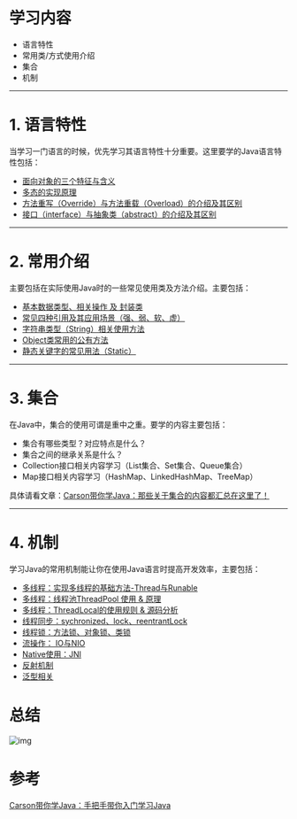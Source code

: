 # 学习内容

- 语言特性
- 常用类/方式使用介绍
- 集合
- 机制

------

# 1. 语言特性

当学习一门语言的时候，优先学习其语言特性十分重要。这里要学的Java语言特性包括：

- [面向对象的三个特征与含义](https://links.jianshu.com/go?to=https%3A%2F%2Fgithub.com%2FCarson-Ho%2FAndroidLearning%2Fblob%2Fmaster%2FMaterial%2FJava%2F%E8%AF%AD%E8%A8%80%E7%89%B9%E6%80%A7%2F%E9%9D%A2%E5%90%91%E5%AF%B9%E8%B1%A1%E7%9A%843%E4%B8%AA%E7%89%B9%E5%BE%81%20%26%20%E5%90%AB%E4%B9%89.md)
- [多态的实现原理](https://links.jianshu.com/go?to=https%3A%2F%2Fgithub.com%2FCarson-Ho%2FAndroidLearning%2Fblob%2Fmaster%2FMaterial%2FJava%2F%E8%AF%AD%E8%A8%80%E7%89%B9%E6%80%A7%2F%E5%A4%9A%E6%80%81%E7%9A%84%E5%AE%9E%E7%8E%B0%E5%8E%9F%E7%90%86.md)
- [方法重写（Override）与方法重载（Overload）的介绍及其区别](https://www.jianshu.com/p/4e061dcdaa30)
- [接口（interface）与抽象类（abstract）的介绍及其区别](https://www.jianshu.com/p/d8f06ad45135)

------

# 2. 常用介绍

主要包括在实际使用Java时的一些常见使用类及方法介绍。主要包括：

- [基本数据类型、相关操作 及 封装类](https://www.jianshu.com/p/9e31d5214666)
- [常见四种引用及其应用场景（强、弱、软、虚）](https://www.jianshu.com/p/a52c257b2353)
- [字符串类型（String）相关使用方法](https://www.jianshu.com/p/f23fec94c5fb)
- [Object类常用的公有方法](https://links.jianshu.com/go?to=https%3A%2F%2Fgithub.com%2FCarson-Ho%2FAndroidLearning%2Fblob%2Fmaster%2FMaterial%2FJava%2F%E5%85%B7%E4%BD%93%E7%B1%BB%20%26%20%E6%96%B9%E6%B3%95%2FObject%E7%B1%BB%E7%9A%84%E5%85%AC%E6%9C%89%E6%96%B9%E6%B3%95.md)
- [静态关键字的常见用法（Static）](https://www.jianshu.com/p/4c1950f3d934)

------

# 3. 集合

在Java中，集合的使用可谓是重中之重。要学的内容主要包括：

- 集合有哪些类型？对应特点是什么？
- 集合之间的继承关系是什么？
- Collection接口相关内容学习（List集合、Set集合、Queue集合）
- Map接口相关内容学习（HashMap、LinkedHashMap、TreeMap）

具体请看文章：[Carson带你学Java：那些关于集合的内容都汇总在这里了！](https://www.jianshu.com/p/4f455f2095e7)

------

# 4. 机制

学习Java的常用机制能让你在使用Java语言时提高开发效率，主要包括：

- [多线程：实现多线程的基础方法-Thread与Runable](https://www.jianshu.com/p/95b186fbf192)
- [多线程：线程池ThreadPool 使用 & 原理](https://www.jianshu.com/p/0e4a5e70bf0e)
- [多线程：ThreadLocal的使用规则 & 源码分析](https://www.jianshu.com/p/22be9653df3f)
- [线程同步：sychronized、lock、reentrantLock](https://www.jianshu.com/p/2ed498b43628)
- [线程锁：方法锁、对象锁、类锁](https://links.jianshu.com/go?to=https%3A%2F%2Fgithub.com%2FCarson-Ho%2FAndroidLearning%2Fblob%2Fmaster%2FMaterial%2FJava%2F%E6%9C%BA%E5%88%B6%2F%E7%BA%BF%E7%A8%8B%E5%90%8C%E6%AD%A5%EF%BC%9Asychronized(%E5%90%AB%E9%94%81%E7%9A%84%E7%AD%89%E7%BA%A7%EF%BC%89%E3%80%81lock%E3%80%81reentrantLock%E3%80%81CAS.md))
- [流操作： IO与NIO](https://www.jianshu.com/p/d30893c4d6bb)
- [Native使用：JNI](https://www.jianshu.com/p/38859f881888)
- [反射机制](https://www.jianshu.com/p/356e1d7a9d11)
- [泛型相关](https://www.jianshu.com/p/7f42e090c8a2)



# 总结

![img](https:////upload-images.jianshu.io/upload_images/944365-241a2e0b6a92dd75.png?imageMogr2/auto-orient/strip|imageView2/2/w/1200/format/webp)



# 参考

[Carson带你学Java：手把手带你入门学习Java](https://www.jianshu.com/p/d160dac719fa)